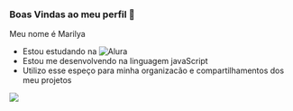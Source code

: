 ### Boas Vindas ao meu perfil 👋

Meu nome é Marilya

- Estou estudando na ![Alura](Https://www.alura.com.br)
- Estou me desenvolvendo na linguagem javaScript
- Utilizo esse espeço para minha organizacão e compartilhamentos dos meu projetos

![](https://i.gifer.com/XOsX.gif)
